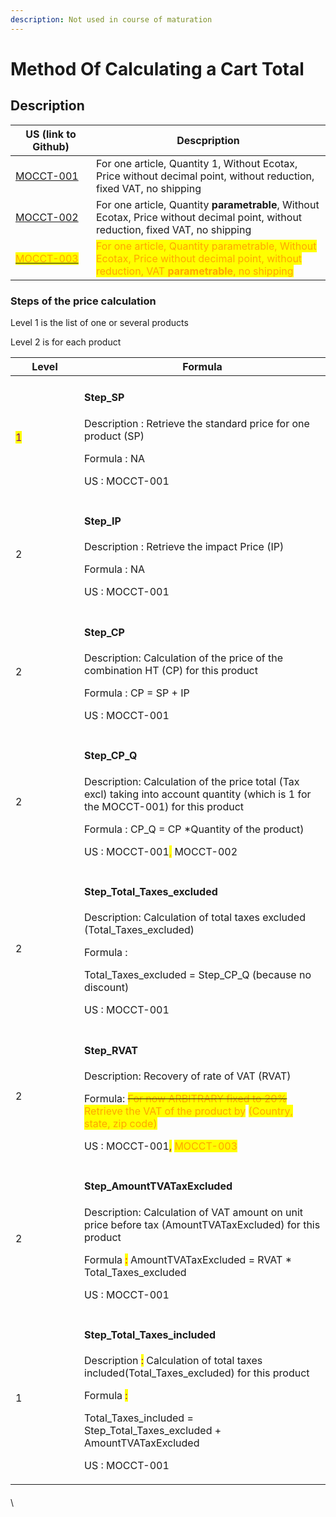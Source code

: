 ```yaml
---
description: Not used in course of maturation
---
```


# Method Of Calculating a Cart Total

## Description



<table><thead><tr><th width="113">US (link to Github)</th><th>Descpription</th></tr></thead><tbody><tr><td><a href="https://github.com/PrestaShop/PrestaShop/issues/32592">MOCCT-001</a></td><td>For one article, Quantity 1, Without Ecotax, Price without decimal point, without reduction, fixed VAT, no shipping</td></tr><tr><td><a href="https://github.com/PrestaShop/PrestaShop/issues/32274">MOCCT-002</a></td><td>For one article, Quantity <strong>parametrable</strong>, Without Ecotax, Price without decimal point, without reduction, fixed VAT, no shipping</td></tr><tr><td><a href="https://github.com/PrestaShop/PrestaShop/issues/33684"><mark style="color:orange;">MOCCT-003</mark></a></td><td><mark style="color:orange;">For one article, Quantity parametrable, Without Ecotax, Price without decimal point, without reduction, VAT <strong>parametrable</strong>, no shipping</mark></td></tr></tbody></table>

### Steps of the price calculation

Level 1 is the list of one or several products

Level 2 is for each product

<table><thead><tr><th width="94">Level</th><th>Formula</th></tr></thead><tbody><tr><td><mark style="color:purple;">1</mark></td><td><h4>Step_SP</h4><p>Description : Retrieve the standard price for one product (SP) </p><p>Formula : NA</p><p>US : MOCCT-001</p></td></tr><tr><td>2</td><td><h4>Step_IP</h4><p>Description : Retrieve the impact Price (IP)</p><p>Formula : NA</p><p>US : MOCCT-001</p></td></tr><tr><td>2</td><td><h4>Step_CP</h4><p>Description: Calculation of the price of the combination HT (CP) for this product</p><p>Formula : CP = SP + IP</p><p>US : MOCCT-001</p></td></tr><tr><td>2</td><td><h4>Step_CP_Q</h4><p>Description: Calculation of the price total (Tax excl) taking into account quantity (which is 1 for the MOCCT-001) for this product</p><p>Formula : CP_Q = CP *Quantity of the product)</p><p>US : MOCCT-001<mark style="color:orange;">,</mark> MOCCT-002</p></td></tr><tr><td>2</td><td><h4>Step_Total_Taxes_excluded</h4><p>Description: Calculation of total taxes excluded (Total_Taxes_excluded) </p><p>Formula : </p><p>Total_Taxes_excluded = Step_CP_Q (because no discount)                   </p><p>US : MOCCT-001</p></td></tr><tr><td>2</td><td><h4>Step_RVAT </h4><p>Description: Recovery of rate of VAT (RVAT) </p><p>Formula:  <del><mark style="color:orange;">For now ARBITRARY fixed to 20%</mark></del><mark style="color:orange;"> Retrieve the VAT of the product by</mark> <mark style="color:orange;">(Country, state, zip code)</mark></p><p>US : MOCCT-001<mark style="color:purple;">,</mark>  <mark style="color:orange;">MOCCT-003</mark></p></td></tr><tr><td>2</td><td><h4>Step_AmountTVATaxExcluded</h4><p>Description: Calculation of VAT amount on unit price before tax (AmountTVATaxExcluded) for this product </p><p>Formula <mark style="color:red;">:</mark> AmountTVATaxExcluded = RVAT * Total_Taxes_excluded</p><p>US  : MOCCT-001</p></td></tr><tr><td>1</td><td><h4>Step_Total_Taxes_included</h4><p>Description <mark style="color:purple;">:</mark> Calculation of total taxes included(Total_Taxes_excluded) for this product</p><p>Formula <mark style="color:purple;">:</mark></p><p> Total_Taxes_included =  Step_Total_Taxes_excluded + AmountTVATaxExcluded                    </p><p>US : MOCCT-001</p></td></tr></tbody></table>

####





####



####





####





\


